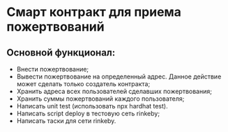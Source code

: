 # Смарт контракт для приема пожертвований
## Основной функционал:
- Внести пожертвование;
- Вывести пожертвование на определенный адрес. 
  Данное действие может сделать только    создатель контракта;
- Хранить адреса всех пользователей сделавших пожертвования;
- Хранить суммы пожертвований каждого пользователя;
- Написать unit test (использовать npx hardhat test).
- Написать script deploy в тестовую сеть rinkeby;
- Написать таски для сети rinkeby.

